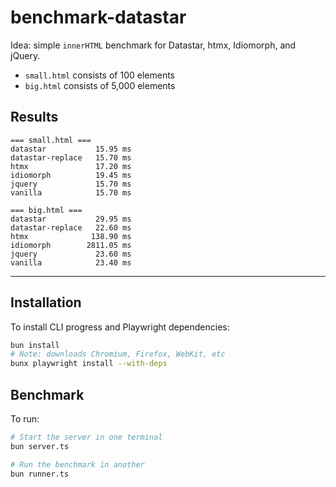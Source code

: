 # benchmark-datastar

Idea: simple `innerHTML` benchmark for Datastar, htmx, Idiomorph, and jQuery.

- `small.html` consists of 100 elements
- `big.html` consists of 5,000 elements

## Results

```
=== small.html ===
datastar           15.95 ms
datastar-replace   15.70 ms
htmx               17.20 ms
idiomorph          19.45 ms
jquery             15.70 ms
vanilla            15.70 ms

=== big.html ===
datastar           29.95 ms
datastar-replace   22.60 ms
htmx              138.90 ms
idiomorph        2811.05 ms
jquery             23.60 ms
vanilla            23.40 ms
```

---

## Installation

To install CLI progress and Playwright dependencies:

```bash
bun install
# Note: downloads Chromium, Firefox, WebKit, etc
bunx playwright install --with-deps
```

## Benchmark

To run:

```bash
# Start the server in one terminal
bun server.ts

# Run the benchmark in another
bun runner.ts
```